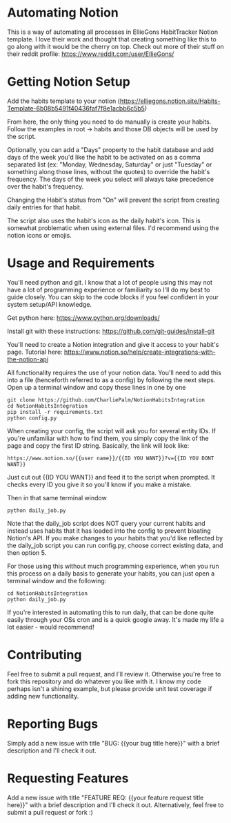 # Automating Notion

This is a way of automating all processes in EllieGons HabitTracker Notion template. I love their work and thought that creating something like this to go along with it would be the cherry on top. Check out more of their stuff on their reddit profile: https://www.reddit.com/user/EllieGons/

# Getting Notion Setup
Add the habits template to your notion (https://elliegons.notion.site/Habits-Template-6b08b5491f40436faf7f8e1acbb6c5b5)

From here, the only thing you need to do manually is create your habits. Follow the examples in root -> habits and those DB objects will be used by the script. 

Optionally, you can add a "Days" property to the habit database and add days of the week you'd like the habit to be activated on as a comma separated list (ex: "Monday, Wednesday, Saturday" or just "Tuesday" or something along those lines, without the quotes) to override the habit's frequency. The days of the week you select will always take precedence over the habit's frequency.

Changing the Habit's status from "On" will prevent the script from creating daily entries for that habit.

The script also uses the habit's icon as the daily habit's icon. This is somewhat problematic when using external files. I'd recommend using the notion icons or emojis.

# Usage and Requirements
You'll need python and git. I know that a lot of people using this may not have a lot of programming experience or familiarity so I'll do my best to guide closely. You can skip to the code blocks if you feel confident in your system setup/API knowledge.

Get python here: https://www.python.org/downloads/

Install git with these instructions: https://github.com/git-guides/install-git

You'll need to create a Notion integration and give it access to your habit's page. Tutorial here: https://www.notion.so/help/create-integrations-with-the-notion-api

All functionality requires the use of your notion data. You'll need to add this into a file (henceforth referred to as a config) by following the next steps.
Open up a terminal window and copy these lines in one by one

    git clone https://github.com/CharliePalm/NotionHabitsIntegration
    cd NotionHabitsIntegration
    pip install -r requirements.txt
    python config.py
When creating your config, the script will ask you for several entity IDs. If you're unfamiliar with how to find them, you simply copy the link of the page and copy the first ID string. Basically, the link will look like:

    https://www.notion.so/{{user name}}/{{ID YOU WANT}}?v={{ID YOU DONT WANT}}
Just cut out {{ID YOU WANT}} and feed it to the script when prompted. It checks every ID you give it so you'll know if you make a mistake.

Then in that same terminal window

    python daily_job.py
Note that the daily_job script does NOT query your current habits and instead uses habits that it has loaded into the config to prevent bloating Notion's API. If you make changes to your habits that you'd like reflected by the daily_job script you can run config.py, choose correct existing data, and then option 5.

For those using this without much programming experience, when you run this process on a daily basis to generate your habits, you can just open a terminal window and the following:

    cd NotionHabitsIntegration
    python daily_job.py
If you're interested in automating this to run daily, that can be done quite easily through your OSs cron and is a quick google away. It's made my life a lot easier - would recommend!

# Contributing
Feel free to submit a pull request, and I'll review it. Otherwise you're free to fork this repository and do whatever you like with it. I know my code perhaps isn't a shining example, but please provide unit test coverage if adding new functionality.

# Reporting Bugs
Simply add a new issue with title "BUG: {{your bug title here}}" with a brief description and I'll check it out.

# Requesting Features
Add a new issue with title "FEATURE REQ: {{your feature request title here}}" with a brief description and I'll check it out. Alternatively, feel free to submit a pull request or fork :)
